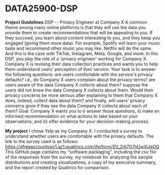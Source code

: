 # DATA25900-DSP

**Project Guidelines**
DSP -- Privacy Engineer at Company X
A common theme among many online platforms is that they will use the data you provide them to create recommendations that will be appealing to you. If they succeed, you learn about content interesting to you, and they keep you engaged (giving them more data). For example, Spotify will learn your music taste and recommend other music you may like. Netflix will do the same. And this is the case with TikTok, Instagram, Meta, Google, and more.
In this DSP, you play the role of a 'privacy engineer' working for Company X. Company X is revising their data collection practices and wants you to help them understand users' perception of their service. Your task is to answer the following questions:
are users comfortable with the service's privacy defaults? i.e., do Company X users complain about the privacy terms?
are users aware of the data Company X collects about them?
suppose the users did not know the data Company X collects about them. Would their privacy concerns be more serious after explaining to them that Company X does, indeed, collect data about them?
and finally, will users' privacy concerns grow if they see the data Company X collects about each of them?
Goal: Company X wants you to i) answer those questions, ii) make an informed recommendation on what actions to take based on your observations; and iii) offer evidence for your decision-making process.

**My project**
I chose Yelp as my Company X. I conducted a survey to understand whether users are comfortable with the privacy defaults. 
The link to the survey used is as follows: https://qfreeaccountssjc1.az1.qualtrics.com/jfe/form/SV_2iA7O7nUwXjJeDQ 
This GitHub page contains my "software packaging", including the csv file of the responses from the survey, my notebook for analyzing the sample distributions and creating visualizations, a copy of my executive summary, and the report created by Qualtrics for comparison. 

